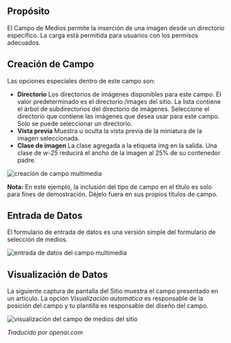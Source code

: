 <!-- Filename: J3.x:Adding_custom_fields/Media_Field / Display title: Campo de Medios -->

## Propósito

El Campo de Medios permite la inserción de una imagen desde un directorio específico. La carga está permitida para usuarios con los permisos adecuados.


## Creación de Campo

Las opciones especiales dentro de este campo son:

- **Directorio** Los directorios de imágenes disponibles para este campo. El valor predeterminado es el directorio /images del sitio. La lista contiene el árbol de subdirectorios del directorio de imágenes. Seleccione el directorio que contiene las imágenes que desea usar para este campo. Solo se puede seleccionar un directorio.
- **Vista previa** Muestra u oculta la vista previa de la miniatura de la imagen seleccionada.
- **Clase de imagen** La clase agregada a la etiqueta img en la salida. Una clase de *w-25* reducirá el ancho de la imagen al 25% de su contenedor padre.

![creación de campo multimedia](../../../en/images/fields/fields-media-edit.png)

**Nota:** En este ejemplo, la inclusión del tipo de campo en el título es solo para fines de demostración. Déjelo fuera en sus propios títulos de campo.

## Entrada de Datos

El formulario de entrada de datos es una versión simple del formulario de selección de medios.

![entrada de datos del campo multimedia](../../../en/images/fields/fields-media-data-entry.png)


## Visualización de Datos

La siguiente captura de pantalla del Sitio muestra el campo presentado en un artículo. La opción *Visualización automática* es responsable de la posición del campo y tu plantilla es responsable del diseño del campo.

![visualización del campo de medios del sitio](../../../en/images/fields/fields-media-site.png)

*Traducido por openai.com*  

